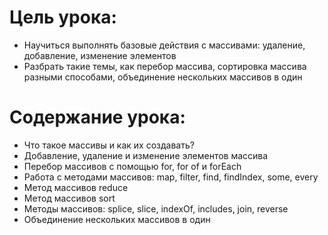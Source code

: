 # Цель урока:

- Научиться выполнять базовые действия с массивами: удаление, добавление, изменение элементов
- Разбрать такие темы, как перебор массива, сортировка массива разными способами, объединение нескольких массивов в один

# Содержание урока:

- Что такое массивы и как их создавать?
- Добавление, удаление и изменение элементов массива
- Перебор массивов с помощью for, for of и forEach
- Работа с методами массивов: map, filter, find, findIndex, some, every
- Метод массивов reduce
- Метод массивов sort
- Методы массивов: splice, slice, indexOf, includes, join, reverse
- Объединение нескольких массивов в один
